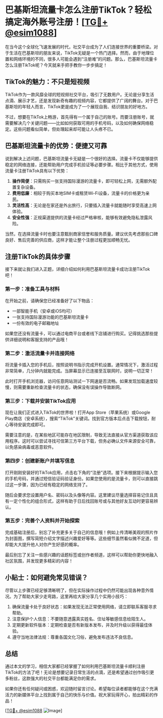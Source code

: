 # 巴基斯坦流量卡怎么注册TikTok？轻松搞定海外账号注册！[[TG💪+ @esim1088](https://t.me/s/esim1088)]

在当今这个全球化飞速发展的时代，社交平台成为了人们连接世界的重要桥梁。对于生活在巴基斯坦的朋友来说，TikTok无疑是一个热门选择。然而，由于地理位置和网络环境的不同，很多人可能会遇到“注册难”的问题。那么，巴基斯坦流量卡怎么注册TikTok呢？今天就来手把手教你一步步搞定！

## TikTok的魅力：不只是短视频

TikTok作为一款风靡全球的短视频社交平台，吸引了无数用户。无论是分享生活点滴、展示才艺，还是发现新奇有趣的视频内容，它都提供了广阔的舞台。对于巴基斯坦的年轻人而言，TikTok更是成为了一个展现自我、结识朋友的好地方。

不过，想要在TikTok上畅游，首先得有一个属于自己的账号。而要注册账号，就需要解决几个关键问题——比如如何获取可用的手机号码，以及如何确保网络稳定。这些问题看似简单，但处理起来却可能让人头疼不已。

## 巴基斯坦流量卡的优势：便捷又可靠

说到解决上述问题，巴基斯坦流量卡无疑是一个很好的选择。流量卡不仅能够提供稳定的网络连接，还能帮助用户完成手机验证等必要步骤。相比于其他方式，使用流量卡注册TikTok具有以下优势：

1. **操作简便**：只需购买一张支持国际漫游的流量卡，即可轻松上网，无需额外配置复杂设备。
2. **费用低廉**：相较于购买本地SIM卡或租赁Wi-Fi设备，流量卡的价格更为亲民。
3. **灵活性高**：无论是在家还是外出旅行，只要插入流量卡就能随时享受高速上网体验。
4. **安全性强**：正规渠道提供的流量卡经过严格审核，能够有效避免隐私泄露风险。

当然，在选择流量卡时也要注意甄别商家信誉和服务质量。建议优先考虑那些口碑良好、售后完善的供应商，这样才能让整个注册过程更加顺畅无忧。

## 注册TikTok的具体步骤

接下来就让我们进入正题，详细介绍如何利用巴基斯坦流量卡成功注册TikTok吧！

### 第一步：准备工具与材料

在开始之前，请确保您已经准备好了以下物品：
- 一部智能手机（安卓或iOS均可）
- 一张支持国际漫游功能的巴基斯坦流量卡
- 一份有效的电子邮箱地址

如果您还没有流量卡，可以通过电商平台或者线下店铺进行购买。记得挑选那些提供详细说明和客服支持的产品哦！

### 第二步：激活流量卡并连接网络

将流量卡插入您的手机后，按照说明书指示完成开机设置。通常情况下，激活过程非常简单，几分钟内就能完成。当屏幕显示已连接至互联网时，说明一切正常！

此时打开手机浏览器，访问任意网站测试一下网速是否流畅。如果发现加载速度较慢，则需要重新检查流量卡的状态，确保没有误操作导致断网。

### 第三步：下载并安装TikTok应用

现在让我们正式进入TikTok的世界啦！打开App Store（苹果系统）或Google Play商店（安卓系统），搜索“TikTok”关键词。找到官方版本后点击下载按钮，耐心等待安装完成即可。

需要注意的是，在某些地区可能存在地区限制，导致无法直接从官方渠道获取该应用程序。这时可以尝试寻找可信第三方平台下载，但务必确认文件来源安全可靠，以免感染病毒或恶意软件。

### 第四步：创建新账户并填写信息

打开刚刚安装好的TikTok应用，点击右下角的“注册”选项。接下来根据提示输入您的手机号码，并通过短信验证码验证身份。如果您使用的是流量卡，则可以直接跳过这一步骤，因为已经有稳定的网络支持了。

随后会要求您设置用户名、密码以及头像等内容。这里建议尽量选择容易记住且具有一定个性化的组合形式，这样有助于日后找回账号或与其他好友互动时更容易辨认。

### 第五步：完善个人资料并开始探索

完成基础注册后，别忘了补充更多关于自己的信息哦！例如上传清晰美观的照片作为封面图，撰写简短介绍文字描述兴趣爱好等等。这些细节虽然看似微不足道，但却能大大提升他人对你产生好感的概率。

最后别忘了关注一些感兴趣的话题标签或创作者频道，这样可以帮助你更快地融入社区氛围，并发现更多精彩的内容！

## 小贴士：如何避免常见错误？

尽管以上步骤已经足够清晰明了，但在实际操作过程中仍然可能出现各种意外情况。为了帮助大家少走弯路，这里再给大家分享几个实用小技巧：

1. 确保流量卡处于良好状态：如果发现无法正常使用网络，请立即联系客服寻求帮助。
2. 注意保护个人信息：不要随意透露真实姓名、住址等敏感信息给陌生人。
3. 定期更新软件版本：定期检查是否有新版本发布，并及时升级以获得最佳体验。
4. 遵守当地法律法规：尊重各国文化习俗，避免发布违法不良信息。

## 总结

通过本文的学习，相信大家都已经掌握了如何利用巴基斯坦流量卡顺利注册TikTok的方法了吧！无论是想要记录日常生活的点滴，还是希望通过创作吸引更多粉丝，这款强大的社交平台都能满足你的需求。

如果你还有任何疑问或困惑，欢迎随时留言讨论。希望每位读者都能够在这个充满活力的新媒体平台上找到属于自己的快乐与价值。祝大家玩得开心，拍出精彩的作品！

[[TG💪+ @esim1088](https://t.me/s/esim1088) ![Image](https://i.postimg.cc/4NQfJmqS/Snipaste-2025-05-13-00-14-12.png)]